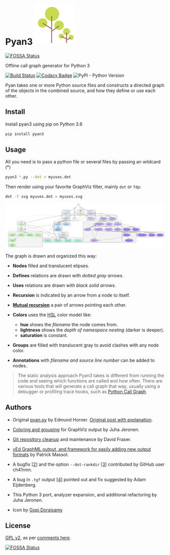 # Pyan3 [![icon](docs/assets/icon.png)](docs/assets/icon.png)
[![FOSSA Status](https://app.fossa.io/api/projects/git%2Bgithub.com%2Fedumco%2Fpyan.svg?type=shield)](https://app.fossa.io/projects/git%2Bgithub.com%2Fedumco%2Fpyan?ref=badge_shield)

Offline call graph generator for Python 3

[![Build Status](https://travis-ci.com/edumco/pyan.svg?branch=master)](https://travis-ci.com/edumco/pyan)
[![Codacy Badge](https://api.codacy.com/project/badge/Grade/7cba5ba5d3694a42a1252243e3634b5e)](https://www.codacy.com/manual/edumco/pyan?utm_source=github.com&utm_medium=referral&utm_content=edumco/pyan&utm_campaign=Badge_Grade)
![PyPI - Python Version](https://img.shields.io/pypi/pyversions/pyan3)

Pyan takes one or more Python source files and constructs a directed graph of the objects in the combined source, and how they define or use each other.

## Install

Install pyan3 using pip on Python 3.6

```bash
pip install pyan3
```

## Usage

All you need is to pass a python file or several files by passing an wildcard (\*)

```bash
pyan3 *.py --dot > myuses.dot
```

Then render using your favorite GraphViz filter, mainly `dot` or `fdp`:

```bash
dot -T svg myuses.dot > myuses.svg
```

[![Example output](docs/assets/graph0.png "Example: GraphViz rendering of Pyan output (click for .svg)")](docs/assets/graph0.svg)

The graph is drawn and organized this way:

- **Nodes** filled and translucent elipses.

- **Defines** relations are drawn with _dotted gray arrows_.

- **Uses** relations are drawn with _black solid arrows_.

- **Recursion** is indicated by an arrow from a node to itself.

- **[Mutual recursion](https://en.wikipedia.org/wiki/Mutual_recursion#Basic_examples)** a pair of arrows pointing each other.

- **Colors** uses the [HSL](https://en.wikipedia.org/wiki/HSL_and_HSV) color model like:

  - **hue** shows the _filename_ the node comes from.
  - **lightness** shows the _depth of namespace nesting_ (darker is deeper).
  - **saturation** is constant.

- **Groups** are filled with translucent gray to avoid clashes with any node color.

- **Annotations** with _filename and source line number_ can be added to nodes.

> The static analysis approach Pyan3 takes is different from running the code and seeing which functions are called and how often. There are various tools that will generate a call graph that way, usually using a debugger or profiling trace hooks, such as [Python Call Graph](https://pycallgraph.readthedocs.org/).

## Authors

- Original [pyan.py](https://github.com/ejrh/ejrh/blob/master/utils/pyan.py) by Edmund Horner. [Original post with explanation](http://ejrh.wordpress.com/2012/01/31/call-graphs-in-python-part-2/).

- [Coloring and grouping](https://ejrh.wordpress.com/2012/08/18/coloured-call-graphs/) for GraphViz output by Juha Jeronen.

- [Git repository cleanup](https://github.com/davidfraser/pyan/) and maintenance by David Fraser.

- [yEd GraphML output, and framework for easily adding new output formats](https://github.com/davidfraser/pyan/pull/1) by Patrick Massot.

- A bugfix [[2]](https://github.com/davidfraser/pyan/pull/2) and the option `--dot-rankdir` [[3]](https://github.com/davidfraser/pyan/pull/3) contributed by GitHub user ch41rmn.

- A bug in `.tgf` output [[4]](https://github.com/davidfraser/pyan/pull/4) pointed out and fix suggested by Adam Eijdenberg.

- This Python 3 port, analyzer expansion, and additional refactoring by Juha Jeronen.

- Icon by [Gopi Doraisamy](https://www.behance.net/gopidoraisamy)

## License

[GPL v2](LICENSE.md), as per [comments here](https://ejrh.wordpress.com/2012/08/18/coloured-call-graphs/).


[![FOSSA Status](https://app.fossa.io/api/projects/git%2Bgithub.com%2Fedumco%2Fpyan.svg?type=large)](https://app.fossa.io/projects/git%2Bgithub.com%2Fedumco%2Fpyan?ref=badge_large)